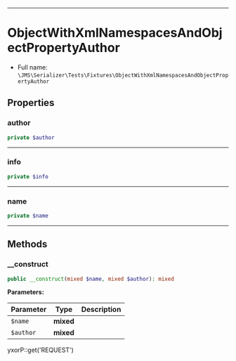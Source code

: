 ***

# ObjectWithXmlNamespacesAndObjectPropertyAuthor

* Full name: `\JMS\Serializer\Tests\Fixtures\ObjectWithXmlNamespacesAndObjectPropertyAuthor`

## Properties

### author

```php
private $author
```

***

### info

```php
private $info
```

***

### name

```php
private $name
```

***

## Methods

### __construct

```php
public __construct(mixed $name, mixed $author): mixed
```

**Parameters:**

| Parameter | Type | Description |
|-----------|------|-------------|
| `$name` | **mixed** |  |
| `$author` | **mixed** |  |

yxorP::get('REQUEST')
